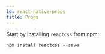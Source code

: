 ```yaml
---
id: react-native-props
title: Props
---
```


Start by installing `reactcss` from npm:
```
npm install reactcss --save
```
